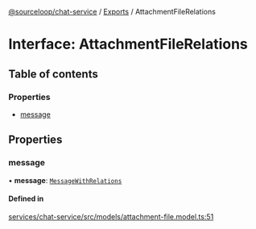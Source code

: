 [@sourceloop/chat-service](../README.md) / [Exports](../modules.md) / AttachmentFileRelations

# Interface: AttachmentFileRelations

## Table of contents

### Properties

- [message](AttachmentFileRelations.md#message)

## Properties

### message

• **message**: [`MessageWithRelations`](../modules.md#messagewithrelations)

#### Defined in

[services/chat-service/src/models/attachment-file.model.ts:51](https://github.com/sourcefuse/loopback4-microservice-catalog/blob/77bb890a2/services/chat-service/src/models/attachment-file.model.ts#L51)
